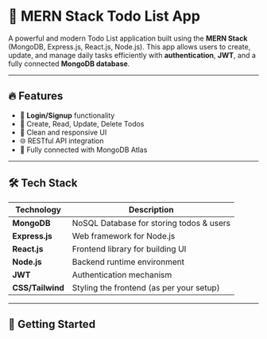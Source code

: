 # 📝 MERN Stack Todo List App

A powerful and modern Todo List application built using the **MERN Stack** (MongoDB, Express.js, React.js, Node.js). This app allows users to create, update, and manage daily tasks efficiently with **authentication**, **JWT**, and a fully connected **MongoDB database**.

---

## 🔥 Features


- 🔐 **Login/Signup** functionality
- 📃 Create, Read, Update, Delete Todos
- 🧾 Clean and responsive UI
- 🌐 RESTful API integration
- 🚀 Fully connected with MongoDB Atlas

---

## 🛠 Tech Stack

| Technology | Description |
|------------|-------------|
| **MongoDB** | NoSQL Database for storing todos & users |
| **Express.js** | Web framework for Node.js |
| **React.js** | Frontend library for building UI |
| **Node.js** | Backend runtime environment |
| **JWT** | Authentication mechanism |
| **CSS/Tailwind** | Styling the frontend (as per your setup) |

---

## 🚀 Getting Started

